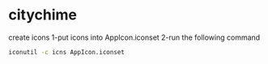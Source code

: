 # citychime

create icons
1-put icons into AppIcon.iconset
2-run the following command
```bash
iconutil -c icns AppIcon.iconset
